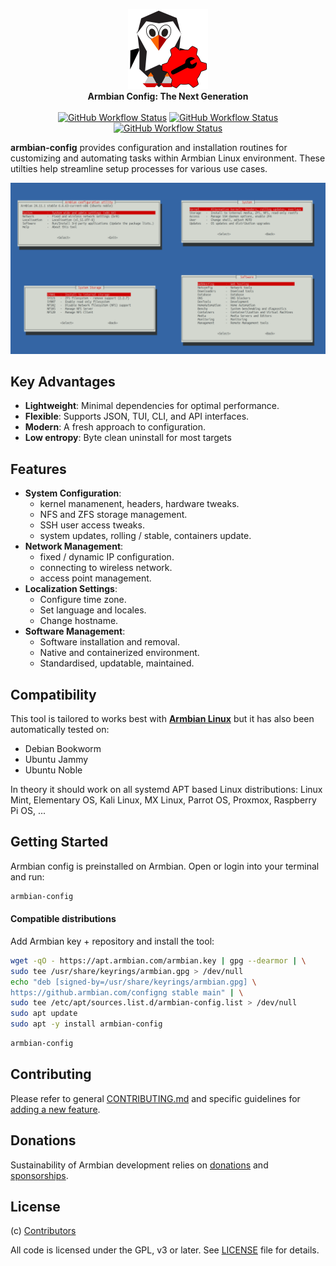 <p align="center">
  <a href="#build-framework">
  <img src="https://raw.githubusercontent.com/armbian/configng/main/share/icons/hicolor/scalable/configng-tux.svg" width="128" alt="Armbian Config NG Logo" />
  </a><br>
  <strong>Armbian Config: The Next Generation</strong><br>
<br>
<a href=https://github.com/armbian/configng/actions/workflows/debian.yml><img alt="GitHub Workflow Status" src="https://img.shields.io/github/actions/workflow/status/armbian/configng/debian.yml?logo=githubactions&label=Packaging&style=for-the-badge&branch=main"></a> <a href=https://github.com/armbian/configng/actions/workflows/unit-tests.yml><img alt="GitHub Workflow Status" src="https://img.shields.io/github/actions/workflow/status/armbian/configng/unit-tests.yml?logo=githubactions&label=Unit%20tests&style=for-the-badge&branch=main"></a> <a href=https://github.com/armbian/configng/actions/workflows/docs.yml><img alt="GitHub Workflow Status" src="https://img.shields.io/github/actions/workflow/status/armbian/configng/docs.yml?logo=githubactions&label=Documentation&style=for-the-badge&branch=main"></a>
</p>

**armbian-config** provides configuration and installation routines for customizing and automating tasks within Armbian Linux environment. These utilties help streamline setup processes for various use cases.

<a href=#><img src=.github/images/common.png></a>

## Key Advantages
- **Lightweight**: Minimal dependencies for optimal performance.
- **Flexible**: Supports JSON, TUI, CLI, and API interfaces.
- **Modern**: A fresh approach to configuration.
- **Low entropy**: Byte clean uninstall for most targets

## Features

- **System Configuration**: 
  - kernel manamenent, headers, hardware tweaks.
  - NFS and ZFS storage management.
  - SSH user access tweaks.
  - system updates, rolling / stable, containers update.
- **Network Management**: 
  - fixed / dynamic IP configuration.
  - connecting to wireless network.
  - access point management.
- **Localization Settings**: 
  - Configure time zone.
  - Set language and locales.
  - Change hostname.
- **Software Management**:
  - Software installation and removal.
  - Native and containerized environment.
  - Standardised, updatable, maintained.

## Compatibility

This tool is tailored to works best with [**Armbian Linux**](https://www.armbian.com) but it has also been automatically tested on:
- Debian Bookworm
- Ubuntu Jammy
- Ubuntu Noble

In theory it should work on all systemd APT based Linux distributions: Linux Mint, Elementary OS, Kali Linux, MX Linux, Parrot OS, Proxmox, Raspberry Pi OS, ...

## Getting Started

Armbian config is preinstalled on Armbian. Open or login into your terminal and run:

```bash
armbian-config
```

#### Compatible distributions

Add Armbian key + repository and install the tool:

```bash
wget -qO - https://apt.armbian.com/armbian.key | gpg --dearmor | \
sudo tee /usr/share/keyrings/armbian.gpg > /dev/null
echo "deb [signed-by=/usr/share/keyrings/armbian.gpg] \
https://github.armbian.com/configng stable main" | \
sudo tee /etc/apt/sources.list.d/armbian-config.list > /dev/null
sudo apt update
sudo apt -y install armbian-config
```

```bash
armbian-config
```

## Contributing

Please refer to general [CONTRIBUTING.md](CONTRIBUTING.md) and specific guidelines for [adding a new feature](https://docs.armbian.com/Contribute/Armbian-config/).

## Donations

Sustainability of Armbian development relies on [donations](https://www.armbian.com/donate/) and [sponsorships](https://github.com/sponsors/armbian).

## License

(c) [Contributors](https://github.com/armbian/configng/graphs/contributors)

All code is licensed under the GPL, v3 or later. See [LICENSE](LICENSE) file for details.
